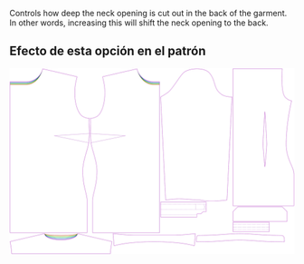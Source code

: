 
Controls how deep the neck opening is cut out in the back of the garment. In other words, increasing this will shift the neck opening to the back.


## Efecto de esta opción en el patrón
![This image shows the effect of this option by superimposing several variants that have a different value for this option](simone_backneckcutout_sample.svg "Effect of this option on the pattern")
